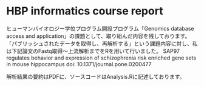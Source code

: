 # HBP informatics course report

ヒューマンバイオロジー学位プログラム開設プログラム「Genomics database access and application」の課題として、取り組んだ内容を残しております。
「パブリッシュされたデータを取得し、再解析する」という課題内容に対し、私は下記論文のFastq取得～上流解析までをRを用いて行いました。
SAP97 regulates behavior and expression of schizophrenia risk enriched gene sets in mouse hippocampus
doi: 10.1371/journal.pone.0200477

解析結果の要約はPDFに、ソースコードはAnalysis.Rに記述しております。
